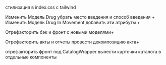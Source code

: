 стилизация в index.css c tailwind

Изменить Модель Drug убрать место введения и способ введения +
Изменить Модель Drug In Movement добавить эти атрибуты +

Отрефакторить бэк и фронт с новыми моделями+

Отрефакторить акты и отчеты провести декомпозицию акта+

отрефакторить фронт под CatalogWrapper вынести карточки каталога в отдельные компоненты
